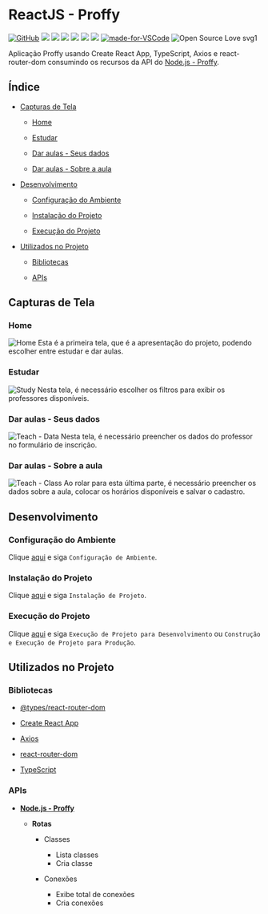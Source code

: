# ReactJS - Proffy

[![GitHub](https://img.shields.io/github/license/mashape/apistatus.svg)](https://github.com/osvaldokalvaitir/reactjs-proffy/blob/master/LICENSE)
![](https://img.shields.io/github/package-json/v/osvaldokalvaitir/reactjs-proffy.svg)
![](https://img.shields.io/github/last-commit/osvaldokalvaitir/reactjs-proffy.svg?color=red)
![](https://img.shields.io/github/languages/top/osvaldokalvaitir/reactjs-proffy.svg?color=yellow)
![](https://img.shields.io/github/languages/count/osvaldokalvaitir/reactjs-proffy.svg?color=lightgrey)
![](https://img.shields.io/github/languages/code-size/osvaldokalvaitir/reactjs-proffy.svg)
![](https://img.shields.io/github/repo-size/osvaldokalvaitir/reactjs-proffy.svg?color=blueviolet)
[![made-for-VSCode](https://img.shields.io/badge/Made%20for-VSCode-1f425f.svg)](https://code.visualstudio.com/)
![Open Source Love svg1](https://badges.frapsoft.com/os/v1/open-source.svg?v=103)

Aplicação Proffy usando Create React App, TypeScript, Axios e react-router-dom consumindo os recursos da API do [Node.js - Proffy](https://github.com/osvaldokalvaitir/nodejs-proffy).

## Índice

- [Capturas de Tela](#capturas-de-tela)

  - [Home](#home)

  - [Estudar](#estudar)

  - [Dar aulas - Seus dados](#dar-aulas---seus-dados)

  - [Dar aulas - Sobre a aula](#dar-aulas---sobre-a-aula)

- [Desenvolvimento](#desenvolvimento)

  - [Configuração do Ambiente](#configuração-do-ambiente)

  - [Instalação do Projeto](#instalação-do-projeto)

  - [Execução do Projeto](#execução-do-projeto)
  
- [Utilizados no Projeto](#utilizados-no-projeto)

  - [Bibliotecas](#bibliotecas)

  - [APIs](#apis)

## Capturas de Tela

### Home

![Home](/.github/assets/home.png)
Esta é a primeira tela, que é a apresentação do projeto, podendo escolher entre estudar e dar aulas.

### Estudar

![Study](/.github/assets/study.png)
Nesta tela, é necessário escolher os filtros para exibir os professores disponíveis.

### Dar aulas - Seus dados

![Teach - Data](/.github/assets/teach-data.png)
Nesta tela, é necessário preencher os dados do professor no formulário de inscrição.

### Dar aulas - Sobre a aula

![Teach - Class](/.github/assets/teach-class.png)
Ao rolar para esta última parte, é necessário preencher os dados sobre a aula, colocar os horários disponíveis e salvar o cadastro.

## Desenvolvimento

### Configuração do Ambiente

Clique [aqui](https://github.com/osvaldokalvaitir/projects-settings/blob/master/README.md) e siga `Configuração de Ambiente`.

### Instalação do Projeto

Clique [aqui](https://github.com/osvaldokalvaitir/projects-settings/blob/master/nodejs/nodejs.md) e siga `Instalação de Projeto`.

### Execução do Projeto

Clique [aqui](https://github.com/osvaldokalvaitir/projects-settings/blob/master/nodejs/libs/create-react-app.md) e siga `Execução de Projeto para Desenvolvimento` ou `Construção e Execução de Projeto para Produção`.

## Utilizados no Projeto

### Bibliotecas

- [@types/react-router-dom](https://github.com/osvaldokalvaitir/projects-settings/blob/master/nodejs/libs/@types-react-router-dom.md)

- [Create React App](https://github.com/osvaldokalvaitir/projects-settings/blob/master/nodejs/libs/create-react-app.md)

- [Axios](https://github.com/osvaldokalvaitir/projects-settings/blob/master/nodejs/libs/axios.md)

- [react-router-dom](https://github.com/osvaldokalvaitir/projects-settings/blob/master/nodejs/libs/react-router-dom.md)

- [TypeScript](https://github.com/osvaldokalvaitir/projects-settings/blob/master/nodejs/libs/typescript.md)

### APIs

- **[Node.js - Proffy](https://github.com/osvaldokalvaitir/nodejs-proffy)**

  - **Rotas**

    - Classes

      - Lista classes
      - Cria classe

    - Conexões

      - Exibe total de conexões
      - Cria conexões